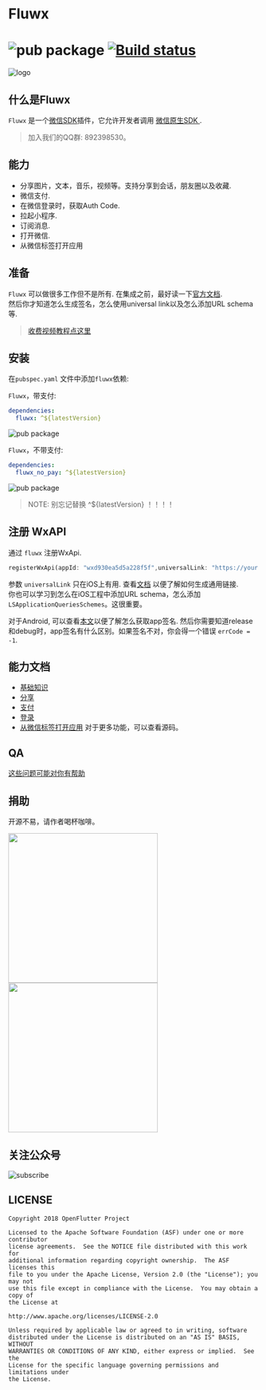 # Fluwx
![pub package](https://img.shields.io/pub/v/fluwx.svg)
[![Build status](https://img.shields.io/cirrus/github/OpenFlutter/fluwx/master)](https://cirrus-ci.com/github/OpenFlutter/fluwx)
======

![logo](https://gitee.com/OpenFlutter/resoures-repository/blob/master/fluwx/fluwx_logo.png)

## 什么是Fluwx
`Fluwx` 是一个[微信SDK](https://developers.weixin.qq.com/doc/oplatform/Mobile_App/Resource_Center_Homepage.html)插件，它允许开发者调用
[微信原生SDK ](https://developers.weixin.qq.com/doc/oplatform/Mobile_App/Resource_Center_Homepage.html).

> 加入我们的QQ群: 892398530。

## 能力

- 分享图片，文本，音乐，视频等。支持分享到会话，朋友圈以及收藏.
- 微信支付.
- 在微信登录时，获取Auth Code.
- 拉起小程序.
- 订阅消息.
- 打开微信.
- 从微信标签打开应用

## 准备

`Fluwx` 可以做很多工作但不是所有. 在集成之前，最好读一下[官方文档](https://open.weixin.qq.com/cgi-bin/showdocument?action=dir_list&t=resource/res_list&verify=1).  
 然后你才知道怎么生成签名，怎么使用universal link以及怎么添加URL schema等.

> [收费视频教程点这里](https://study.163.com/course/introduction.htm?share=2&shareId=480000001896427&courseId=1209174838&_trace_c_p_k2_=e72467dc0df540579287a8ea996344a4)
>
## 安装

在`pubspec.yaml` 文件中添加`fluwx`依赖:

`Fluwx`，带支付:

```yaml
dependencies:
  fluwx: ^${latestVersion}
```
![pub package](https://img.shields.io/pub/v/fluwx.svg)

`Fluwx`，不带支付:

```yaml
dependencies:
  fluwx_no_pay: ^${latestVersion}
```

![pub package](https://img.shields.io/pub/v/fluwx_no_pay.svg)

> NOTE: 别忘记替换 ^${latestVersion} ！！！！

## 注册 WxAPI

通过 `fluwx` 注册WxApi.

```dart
registerWxApi(appId: "wxd930ea5d5a228f5f",universalLink: "https://your.univerallink.com/link/");
```

参数 `universalLink` 只在iOS上有用. 查看[文档](https://developers.weixin.qq.com/doc/oplatform/Mobile_App/Access_Guide/iOS.html) 以便了解如何生成通用链接.  
 你也可以学习到怎么在iOS工程中添加URL schema，怎么添加`LSApplicationQueriesSchemes`。这很重要。

对于Android, 可以查看[本文](https://developers.weixin.qq.com/doc/oplatform/Downloads/Android_Resource.html)以便了解怎么获取app签名.
然后你需要知道release和debug时，app签名有什么区别。如果签名不对，你会得一个错误 `errCode = -1`.

## 能力文档

- [基础知识](./doc/BASIC_KNOWLEDGE_CN.md)
- [分享](./doc/SHARE_CN.md)
- [支付](./doc/PAYMENT_CN.md)
- [登录](./doc/AUTH_CN.md)
- [从微信标签打开应用](./doc/LAUNCH_APP_FROM_H5_CN.md)
对于更多功能，可以查看源码。

## QA

[这些问题可能对你有帮助](./doc/QA_CN.md)

## 捐助
开源不易，请作者喝杯咖啡。

<img src="https://gitee.com/OpenFlutter/resoures-repository/blob/master/common/wx.jpeg" height="300">  <img src="https://gitee.com/OpenFlutter/resoures-repository/blob/master/common/ali.jpeg" height="300">

## 关注公众号
![subscribe](https://gitee.com/OpenFlutter/resoures-repository/blob/master/fluwx/wx_subscription.png)

## LICENSE

    Copyright 2018 OpenFlutter Project

    Licensed to the Apache Software Foundation (ASF) under one or more contributor
    license agreements.  See the NOTICE file distributed with this work for
    additional information regarding copyright ownership.  The ASF licenses this
    file to you under the Apache License, Version 2.0 (the "License"); you may not
    use this file except in compliance with the License.  You may obtain a copy of
    the License at

    http://www.apache.org/licenses/LICENSE-2.0

    Unless required by applicable law or agreed to in writing, software
    distributed under the License is distributed on an "AS IS" BASIS, WITHOUT
    WARRANTIES OR CONDITIONS OF ANY KIND, either express or implied.  See the
    License for the specific language governing permissions and limitations under
    the License.





